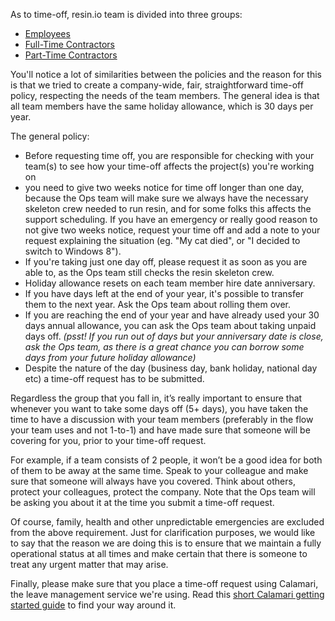As to time-off, resin.io team is divided into three groups: 
* [Employees](https://github.com/resin-io/hq/wiki/Employees-(time-off))
* [Full-Time Contractors](https://github.com/resin-io/hq/wiki/Full-time-contractors)
* [Part-Time Contractors](https://github.com/resin-io/hq/wiki/Part-time-contractors)

You'll notice a lot of similarities between the policies and the reason for this is that we tried to create a company-wide, fair, straightforward time-off policy, respecting the needs of the team members. The general idea is that all team members have the same holiday allowance, which is 30 days per year.

The general policy:
* Before requesting time off, you are responsible for checking with your team(s) to see how your time-off affects the project(s) you're working on
* you need to give two weeks notice for time off longer than one day, because the Ops team will make sure we always have the necessary skeleton crew needed to run resin, and for some folks this affects the support scheduling. If you have an emergency or really good reason to not give two weeks notice, request your time off and add a note to your request explaining the situation (eg. "My cat died", or "I decided to switch to Windows 8").
* If you're taking just one day off, please request it as soon as you are able to, as the Ops team still checks the resin skeleton crew.
* Holiday allowance resets on each team member hire date anniversary.
* If you have days left at the end of your year, it's possible to transfer them to the next year. Ask the Ops team about rolling them over.
* If you are reaching the end of your year and have already used your 30 days annual allowance, you can ask the Ops team about taking unpaid days off. _(psst! If you run out of days but your anniversary date is close, ask the Ops team, as there is a great chance you can borrow some days from your future holiday allowance)_
* Despite the nature of the day (business day, bank holiday, national day etc) a time-off request has to be submitted.

Regardless the group that you fall in, it’s really important to ensure that whenever you want to take some days off (5+ days), you have taken the time to have a discussion with your team members (preferably in the flow your team uses and not 1-to-1) and have made sure that someone will be covering for you, prior to your time-off request.

For example, if a team consists of 2 people, it won’t be a good idea for both of them to be away at the same time. Speak to your colleague and make sure that someone will always have you covered. Think about others, protect your colleagues, protect the company. Note that the Ops team will be asking you about it at the time you submit a time-off request.

Of course, family, health and other unpredictable emergencies are excluded from the above requirement. Just for clarification purposes, we would like to say that the reason we are doing this is to ensure that we maintain a fully operational status at all times and make certain that there is someone to treat any urgent matter that may arise.

Finally, please make sure that you place a time-off request using Calamari, the leave management service we're using.
Read this [short Calamari getting started guide](https://docs.google.com/a/resin.io/document/d/1tSKx8T78QFJMOzXrqIKcN7lwEPM41VbBG7B_ILEOkBQ/edit?usp=sharing) to find your way around it.